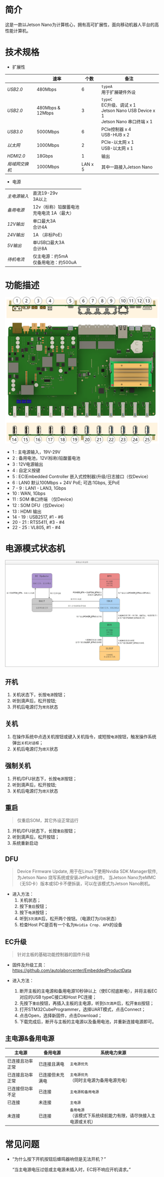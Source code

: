 <!--
 * @Description: 
 * @Date: 2020-09-11 18:51:20
 * @LastEditors: CK.Zh
 * @LastEditTime: 2021-01-07 18:40:28
 * @FilePath: \pm1-navigationkit-docs\source\user_guide\mother_board\doc.md
-->
# 简介

这是一款以Jetson Nano为计算核心，拥有高可扩展性，面向移动机器人平台的高性能计算机。

# 技术规格

* 扩展性

|              | 速率     | 个数 | 备注                                                                      |
|--------------|----------|------|---------------------------------------------------------------------------|
| *USB2.0*       | 480Mbps  | 6    | `typeA` </br> 用于扩展硬件外设                                                          |
| *USB2.0*       | 480Mbps & 12Mbps      | 3    | `typeC` </br> EC升级、调试 x 1 </br> Jetson Nano USB Device x 1 </br> Jetson Nano 串口终端 x 1 |
| *USB3.0*       | 5000Mbps | 6    | PCIe控制器 x 4 </br> USB-HUB x 2                                              |
| *以太网*       | 1000Mbps | 2    | PCIe-以太网 x 1  </br>  USB-以太网 x 1                                         |
| *HDMI2.0*      | 18Gbps   | 1    | 输出                                                                        |
| *局域网交换机* | 1000Mbps | LAN x 5    |   其中一路接入Jetson Nano                                    |



* 电源

|            |                                                   |
|------------|---------------------------------------------------|
| *主电源输入* | 直流19-29v  </br>  3A以上                         |
| *备用电源*   | 12v（标称）铅酸蓄电池  </br>  充电电流 1A（最大） |
| *12V输出*    | 单口最大3A </br> 合计4A                           |
| *24V输出*    | 1A （非标PoE）                                    |
| *5V输出*     | 单USB口最大3A </br> 合计8A                        |
| *待机电流*   | 仅主电源：约5mA </br> 仅备用电池：约500uA       |


# 功能描述

![](imgs/pm1_navikit_hw_introduction.png)

* 1 : 主电源输入，19V-29V
* 2 : 备用电池，12V(标称)铅酸蓄电池
* 3 : 12V电源输出
* 4 : 自定义按键
* 5 : EC(Embedded Controller 嵌入式控制器)升级/日志接口（仅Device）
* 6 : LAN0 默认100Mbps + 24V PoE; 可选:1Gbps, 无PoE
* 7 - 9 : LAN1 - LAN3, 1Gbps
* 10 : WAN, 1Gbps
* 11 : SOM 串口终端 （仅Device）
* 12 : SOM DFU（仅Device）
* 13 : HDMI 输出
* 14 - 19 : USB2517, #1 - #6
* 20 - 21 : RTS5411, #3 - #4
* 22 - 25 : VL805, #1 - #4

# 电源模式状态机

![](imgs/power_state_machine.jpg)

## 开机

1. 关机状态下，长按`电源`按钮；
2. 听到滴声后，松开按钮;
3. 开机后电源灯为`常亮`状态

## 关机
1. 在操作系统中点选关机按钮或键入关机指令，或短按`电源`按钮，触发操作系统弹出`关机对话框`；
2. 关机后电源灯为`熄灭`状态
## 强制关机

1. 开机/DFU状态下，长按`电源`按钮；
2. 听到滴声后，松开按钮;
3. 关机后电源灯为`熄灭`状态

## 重启
> 仅重启SOM，其它外设正常运行

1. 开机/DFU状态下，长按`重启`按钮；
2. 听到滴声后，松开按钮；
3. 系统重新启动
## DFU

> Device Firmware Update, 用于在Linux下使用Nvidia SDK Manager软件,为Jetson Nano 烧写系统或安装JetPack组件。
> 当Jetson Nano为eMMC（无SD卡）版本或SD卡不便拆装，可以在该模式为Jetson Nano刷机。

 * 进入方法：
    1. 关机状态；
    2. 按下`重启`按钮；
    3. 按下`电源`按钮；
    4. 听到`3次滴声`后，松开两个按钮。（电源灯为`闪烁`状态）
    5. 检查Host PC是否有一个名为`Nvidia Crop. APX`的设备


## EC升级

> 针对主板的基础功能控制器的固件升级

* 固件及升级工具： https://github.com/autolaborcenter/EmbeddedProductData

* 进入方法：
   1. 断开主板的主电源和备用电源10秒钟以上（使EC彻底断电），并将主板EC对应的USB typeC接口和Host PC连接；
   2. 先按下`重启`按钮，再插入主板的主电源，听到`5次滴声`后，松开`重启`按钮；
   3. 打开STM32CubeProgrammer，选择UART模式，点击Connect；
   4. 点击Open，选择新固件，点击Download；
   5. 下载完成后，断开与主板的主电源以及备用电池，并重新连接电源即可。


## 主电源&备用电源

| 主电源 | 备用电源 | 系统电力来源 |
|-|-|-|
| 已连接且功率正常 | 已连接且满电 | `主电源优先`|
| 已连接且功率正常 | 已连接但未充满电 | `主电源优先` </br> （同时主电源为备用电源充电）|
| 已连接但功率不足 | 已连接 |  `主电源和备用电源`|
| 已连接 | 未连接 | `主电源` |
| 未连接 | 已连接 | `备用电源` </br> （该模式下系统续航能力有限，请尽快接入主电源或关机）|

# 常见问题

* “为什么按下开机按钮后蜂鸣器响但是无法开机？”
  
  “当主电源电压过低或主电源未插入时，EC将不响应开机请求。”
